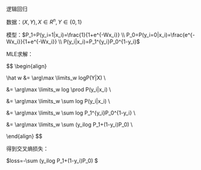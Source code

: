 逻辑回归

数据：$(X,Y),X \in R^n, Y \in \{0,1\}$

模型：$P_1=P(y_i=1|x_i)=\frac{1}{1+e^{-Wx_i}} \\ P_0=P(y_i=0|x_i)=\frac{e^{-Wx_i}}{1+e^{-Wx_i}} \\ P(y_i|x_i)=P_1^{y_i}P_0^{1-y_i}$

MLE求解：


$$
\begin{align}

\hat w &= \arg\max \limits_w  logP(Y|X) \\

&=  \arg\max \limits_w log \prod P(y_i|x_i) \\

&=  \arg\max \limits_w \sum log P(y_i|x_i) \\

&=  \arg\max \limits_w \sum log P_1^{y_i}P_0^{1-y_i} \\

&=  \arg\max \limits_w \sum (y_ilog P_1+(1-y_i)P_0) \\

\end{align}
$$

得到交叉熵损失：

$loss=-\sum (y_ilog P_1+(1-y_i)P_0) $

